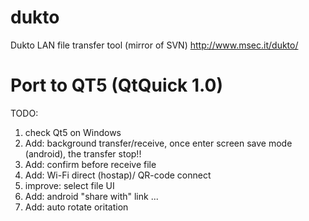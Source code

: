 # dukto
Dukto LAN file transfer tool (mirror of SVN) http://www.msec.it/dukto/

# Port to QT5 (QtQuick 1.0)

TODO:
1. check Qt5 on Windows
1. Add: background transfer/receive, once enter screen save mode (android), the transfer stop!!
2. Add: confirm before receive file
3. Add: Wi-Fi direct (hostap)/ QR-code connect
4. improve: select file UI 
5. Add: android "share with" link ...
6. Add: auto rotate oritation

